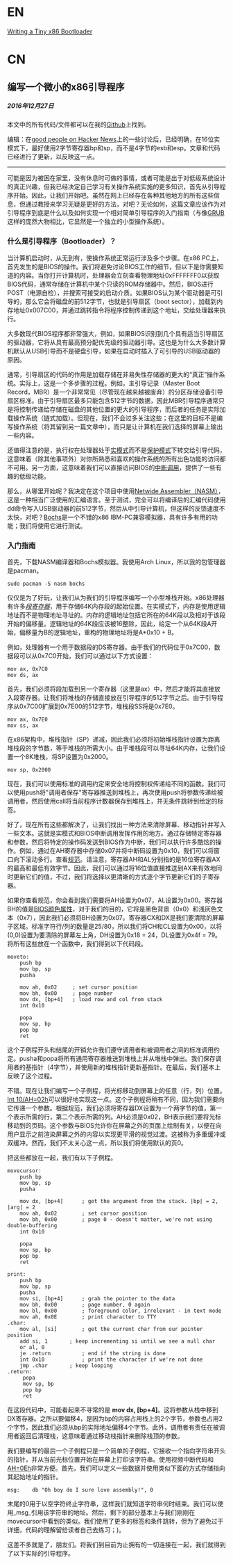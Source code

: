 # EN
[Writing a Tiny x86 Bootloader](https://www.joe-bergeron.com/posts/Writing%20a%20Tiny%20x86%20Bootloader/)

# CN
## 编写一个微小的x86引导程序
##### 2016年12月27日

本文中的所有代码/文件都可以在我的[Github](https://github.com/Jophish/tiny-bootstrap)上找到。

编辑：在[good people on Hacker News](https://news.ycombinator.com/item?id=13268781)上的一些讨论后，已经明确，在16位实模式下，最好使用2字节寄存器bp和sp，而不是4字节的esb和esp。文章和代码已经进行了更新，以反映这一点。

___

可能是因为被困在家里，没有休息时可做的事情，或者可能是出于对低级系统设计的真正兴趣，但我已经决定自己学习有关操作系统实施的更多知识，首先从引导程序开始。因此，让我们开始吧。虽然在网上已经存在各种其他地方的所有这些信息，但通过教授来学习无疑是更好的方法，对吧？无论如何，这篇文章应该作为对引导程序到底是什么以及如何实现一个相对简单引导程序的入门指南（与像[GRUB](https://en.wikipedia.org/wiki/GNU_GRUB)这样的庞然大物相比，它显然是一个独立的小型操作系统）。

### 什么是引导程序（Bootloader）？

当计算机启动时，从无到有，使操作系统正常运行涉及多个步骤。在x86 PC上，首先发生的是BIOS的操作。我们将避免讨论BIOS工作的细节，但以下是你需要知道的内容。当你打开计算机时，处理器会立刻查看物理地址0xFFFFFFF0以获取BIOS代码，通常存储在计算机中某个只读的ROM存储器中。然后，BIOS进行POST（电源自检），并搜索可接受的启动介质。如果BIOS认为某个驱动器是可引导的，那么它会将磁盘的前512字节，也就是引导扇区（boot sector），加载到内存地址0x007C00，并通过跳转指令将程序控制传递到这个地址，交给处理器来执行。

大多数现代BIOS程序都非常强大，例如，如果BIOS识别到几个具有适当引导扇区的驱动器，它将从具有最高预分配优先级的驱动器引导。这也是为什么大多数计算机默认从USB引导而不是硬盘引导，如果在启动时插入了可引导的USB驱动器的原因。

通常，引导扇区的代码的作用是加载存储在非易失性存储器的更大的“真正”操作系统。实际上，这是一个多步骤的过程。例如，主引导记录（Master Boot Record，MBR）是一个非常常见（尽管现在越来越被废弃）的分区存储设备引导扇区标准。由于引导扇区最多只能包含512字节的数据，因此MBR引导程序通常只是将控制传递给存储在磁盘的其他位置的更大的引导程序，而后者的任务是实际加载操作系统（链式加载）。但现在，我们不会过多关注这些；在这里的目标不是编写操作系统（将其留到另一篇文章中），而只是让计算机在我们选择的屏幕上输出一些内容。

还值得注意的是，执行权在处理器处于[实模式](https://en.wikipedia.org/wiki/Real_mode)而不是[保护模式](https://en.wikipedia.org/wiki/Protected_mode)下转交给引导代码，这意味着（除其他事项外）对你所熟悉和喜欢的操作系统的所有出色功能的访问都不可用。另一方面，这意味着我们可以直接访问BIOS的[中断调用](https://en.wikipedia.org/wiki/BIOS_interrupt_call)，提供了一些有趣的低级功能。

那么，从哪里开始呢？我决定在这个项目中使用[Netwide Assembler（NASM）](https://en.wikipedia.org/wiki/Netwide_Assembler)，这是一种相当广泛使用的汇编语言。至于测试，完全可以将编译后的汇编代码使用dd命令写入USB驱动器的前512字节，然后从中引导计算机，但这样的反馈速度不太快，对吧？[Bochs](https://en.wikipedia.org/wiki/Bochs)是一个不错的x86 IBM-PC兼容模拟器，具有许多有用的功能；我们将使用它进行测试。

### 入门指南

首先，下载NASM编译器和Bochs模拟器。我使用Arch Linux，所以我的包管理器是pacman。

```shell
sudo pacman -S nasm bochs
```

仅仅是为了好玩，让我们从为我们的引导程序编写一个小型堆栈开始。x86处理器有许多[_段寄存器_](http://wiki.osdev.org/Segmentation)，用于存储64K内存段的起始位置。在实模式下，内存是使用逻辑地址而不是物理地址寻址的。内存的逻辑地址包括它所在的64K段以及相对于该段开始的偏移量。逻辑地址的64K段应该被16整除，因此，给定一个从64K段A开始，偏移量为B的逻辑地址，重构的物理地址将是A\*0x10 + B。

例如，处理器有一个用于数据段的DS寄存器。由于我们的代码位于0x7C00，数据段可以从0x7C0开始，我们可以通过以下方式设置：

```assembly
mov ax, 0x7C0
mov ds, ax
```

首先，我们必须将段加载到另一个寄存器（这里是ax）中，然后才能将其直接放入段寄存器。让我们将堆栈的存储直接放在引导程序的512字节之后。由于引导程序从0x7C00扩展到0x7E00的512字节，堆栈段SS将是0x7E0。

```assembly
mov ax, 0x7E0
mov ss, ax
```

在x86架构中，堆栈指针（SP）递减，因此我们必须将初始堆栈指针设置为距离堆栈段的字节数，等于堆栈的所需大小。由于堆栈段可以寻址64K内存，让我们设置一个8K堆栈，将SP设置为0x2000。

```assembly
mov sp, 0x2000
```

现在，我们可以使用标准的调用约定来安全地将控制权传递给不同的函数。我们可以使用push将"调用者保存"寄存器推送到堆栈上，再次使用push将参数传递给被调用者，然后使用call将当前程序计数器保存到堆栈上，并无条件跳转到给定的标签。

好了，现在所有这些都解决了，让我们找出一种方法来清除屏幕、移动指针并写入一些文本。这就是实模式和BIOS中断调用发挥作用的地方。通过存储特定寄存器和参数，然后将特定的操作码发送到BIOS作为中断，我们可以执行许多酷炫的操作。例如，通过在AH寄存器中存储0x07并将中断码设置为0x10，我们可以将窗口向下滚动多行。查看[规范](http://www.ctyme.com/intr/rb-0097.htm)。请注意，寄存器AH和AL分别指的是16位寄存器AX的最高和最低有效字节。因此，我们可以通过将16位值直接推送到AX来有效地同时更新它们的值，不过，我们将选择以更清晰的方式逐个字节更新它们的子寄存器。

如果你查看规范，你会看到我们需要将AH设置为0x07，AL设置为0x00。寄存器BH的值是[BIOS颜色属性](https://en.wikipedia.org/wiki/BIOS_color_attributes)，对于我们的目的，它将是黑色背景（0x0）和浅灰色文本（0x7），因此我们必须将BH设置为0x07。寄存器CX和DX是我们要清除的屏幕子区域。标准字符行/列的数量是25/80，所以我们将CH和CL设置为0x00，以将(0,0)设置为要清除的屏幕左上角，DH设置为0x18 = 24，DL设置为0x4f = 79。将所有这些放在一个函数中，我们得到以下代码段。
```assembly
moveto:
    push bp
    mov bp, sp
    pusha

    mov ah, 0x02     ; set cursor position
    mov bh, 0x00     ; page number
    mov dx, [bp+4]   ; load row and col from stack
    int 0x10

    popa
    mov sp, bp
    pop bp
    ret
```

这个子例程开头和结尾的开销允许我们遵守调用者和被调用者之间的标准调用约定。pusha和popa将所有通用寄存器推送到堆栈上并从堆栈中弹出。我们保存调用者的基指针（4字节），并使用新的堆栈指针更新基指针。在最后，我们基本上反映了这个过程。

不错。现在让我们编写一个子例程，将光标移动到屏幕上的任意（行，列）位置。[Int 10/AH=02h](http://www.ctyme.com/intr/rb-0087.htm)可以很好地实现这一点。这个子例程将稍有不同，因为我们需要向它传递一个参数。根据规范，我们必须将寄存器DX设置为一个两字节的值，第一个表示所需的行，第二个表示所需的列。AH必须是0x02，BH表示我们要将光标移动到的页码。这个参数与BIOS允许你在屏幕之外的页面上绘制有关，以便在向用户显示之前渲染屏幕之外的内容以实现更平滑的视觉过渡。这被称为多重缓冲或双缓冲。然而，我们不太关心这一点，所以我们将使用默认的页0。

把这些都放在一起，我们有以下子例程。
```assembly
movecursor:
    push bp
    mov bp, sp
    pusha

    mov dx, [bp+4]      ; get the argument from the stack. |bp| = 2, |arg| = 2
    mov ah, 0x02        ; set cursor position
    mov bh, 0x00        ; page 0 - doesn't matter, we're not using double-buffering
    int 0x10

    popa
    mov sp, bp
    pop bp
    ret

print:
    push bp
    mov bp, sp
    pusha
    mov si, [bp+4]      ; grab the pointer to the data
    mov bh, 0x00        ; page number, 0 again
    mov bl, 0x00        ; foreground color, irrelevant - in text mode
    mov ah, 0x0E        ; print character to TTY
.char:
    mov al, [si]        ; get the current char from our pointer position
    add si, 1       ; keep incrementing si until we see a null char
    or al, 0
    je .return          ; end if the string is done
    int 0x10            ; print the character if we're not done
    jmp .char       ; keep looping
.return:
     popa
     mov sp, bp
     pop bp
     ret
```

在这段代码中，可能看起来不寻常的是 **mov dx, \[bp+4\]**。这将参数从栈中移到DX寄存器。之所以要偏移4，是因为bp的内容占用栈上的2个字节，参数也占用2个字节，因此我们必须从bp的实际地址偏移4个字节。此外，调用者有责任在被调用者返回后清理栈，这意味着通过移动栈指针来删除栈顶的参数。

我们要编写的最后一个子例程只是一个简单的子例程，它接收一个指向字符串开头的指针，并从当前光标位置开始在屏幕上打印该字符串。使用视频中断代码和[AH=0Eh](http://www.ctyme.com/intr/rb-0106.htm)非常方便。首先，我们可以定义一些数据并使用类似下面的方式存储指向其起始地址的指针。

```assembly
msg:    db "Oh boy do I sure love assembly!", 0
```

末尾的0用于以空字符终止字符串，这样我们就知道字符串何时结束。我们可以使用_msg_引用该字符串的地址。然后，剩下的部分基本上与我们刚刚在movecursor中看到的类似。我们使用了更多的标签和条件跳转，但为了避免过于详细，代码的理解留给读者自己去练习；)。

这差不多就是了，朋友们。将我们到目前为止拥有的一切连接在一起，我们就得到了以下实际的引导程序。
